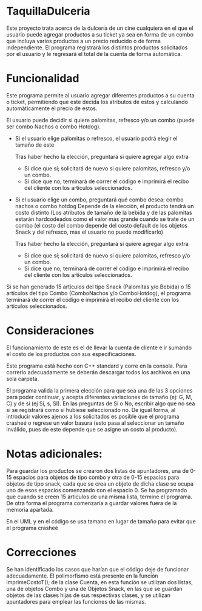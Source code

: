 # TaquillaDulceria
Este proyecto trata acerca de la dulcería de un cine cualquiera en el que el usuario puede agregar productos a su ticket ya sea en forma de un combo que incluya varios productos a un precio reducido o de forma independiente. El programa registrará los distintos productos solicitados por el usuario y le regresará el total de la cuenta de forma automática.

# Funcionalidad
Este programa permite al usuario agregar diferentes productos a su cuenta o ticket, permitiendo que este decida los atributos de estos y calculando automáticamente el precio de estos.

El usuario puede decidir si quiere palomitas, refresco y/o un combo (puede ser combo Nachos o combo Hotdog).

- Si el usuario elige palomitas o refresco, el usuario podrá elegir el tamaño de este
  
  Tras haber hecho la elección, preguntará si quiere agregar algo extra
    +  Si dice que sí; solicitará de nuevo si quiere palomitas, refresco y/o un combo.
    +  Si dice que no; terminará de correr el código e imprimirá el recibo del cliente con los articulos seleccionados.

- Si el usuario elige un combo, preguntará qué combo desea: combo nachos o combo hotdog
  Depende de la elección, el producto tendrá un costo distinto
  (Los atributos de tamaño de la bebida y de las palomitas estarán hardcodeados como el valor más grande cuando se trate de un combo (el costo del combo depende del costo default de los objetos Snack y del refresco, mas el usuario no puede modificarlo)
  
  Tras haber hecho la elección, preguntará si quiere agregar algo extra
    +  Si dice que sí; solicitará de nuevo si quiere palomitas, refresco y/o un combo.
    +  Si dice que no; terminará de correr el código e imprimirá el recibo del cliente con los articulos seleccionados.

Si se han generado 15 artículos del tipo Snack (Palomitas y/o Bebida) o 15 artículos del tipo Combo (ComboNachos y/o ComboHotdog), el programa terminará de correr el código e imprimirá el recibo del cliente con los articulos seleccionados.

  

# Consideraciones

El funcionamiento de este es el de llevar la cuenta de cliente e ir sumando el costo de los productos con sus especificaciones.

Este programa está hecho con C++ standard y corre en la consola.
Para correrlo adecuadamente se deberán descargar todos los archivos en una sola carpeta.

El programa valida la primera elección para que sea una de las 3 opciones para poder continuar, y acepta diferentes variaciones de tamaño (ej: G, M, C) y de si (ej Si, s, SI).
En las preguntas de Si o No, escribir algo que no sea si se registrará como si hubiese seleccionado no.
De igual forma, al introducir valores ajenos a los solicitados es posible que el programa crasheé o regrese un valor basura (esto pasa al seleccionar un tamaño inválido, pues de este depende que se asigne un costo al producto).

# Notas adicionales:

Para guardar los productos se crearon dos listas de apuntadores, una de 0-15 espacios para objetos de tipo combo y otra de 0-15 espacios para objetos de tipo snack, cada que se crea un objeto de dicha clase se ocupa uno de esos espacios comenzando con el espacio 0. Se ha programado que cuando se creen 15 articulos de una misma lista, termine el programa. De otra forma el programa comenzaría a guardar valores fuera de la memoria apartada.

En el UML y en el código se usa tamano en lugar de tamaño para evitar que el programa crasheé

# Correcciones
Se han identificado los casos que harían que el código deje de funcionar adecuadamente.
El polimorfismo está presente en la función imprimeCostoT(); de la clase Cuenta, en esta función se utilizan dos listas, una de objetos Combo y una de Objetos Snack, en las que se guardan objetos de las clases hijas de sus respectivas clases, y se utilizan apuntadores para emplear las funciones de las mismas.
